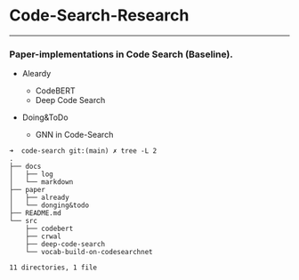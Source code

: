 # Code-Search-Research

---
### Paper-implementations in Code Search (Baseline).
- Aleardy
  - CodeBERT
  - Deep Code Search

- Doing&ToDo
  - GNN in Code-Search
```shell
➜  code-search git:(main) ✗ tree -L 2
.
├── docs
│   ├── log
│   └── markdown
├── paper
│   ├── already
│   └── donging&todo
├── README.md
└── src
    ├── codebert
    ├── crwal
    ├── deep-code-search
    └── vocab-build-on-codesearchnet

11 directories, 1 file
```